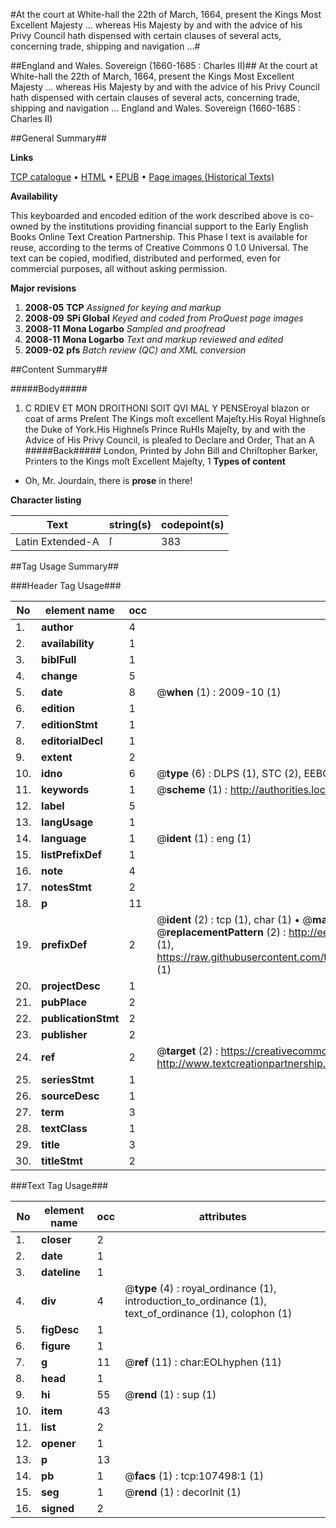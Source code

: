 #At the court at White-hall the 22th of March, 1664, present the Kings Most Excellent Majesty ... whereas His Majesty by and with the advice of his Privy Council hath dispensed with certain clauses of several acts, concerning trade, shipping and navigation ...#

##England and Wales. Sovereign (1660-1685 : Charles II)##
At the court at White-hall the 22th of March, 1664, present the Kings Most Excellent Majesty ... whereas His Majesty by and with the advice of his Privy Council hath dispensed with certain clauses of several acts, concerning trade, shipping and navigation ...
England and Wales. Sovereign (1660-1685 : Charles II)

##General Summary##

**Links**

[TCP catalogue](http://www.ota.ox.ac.uk/tcp/)  • 
[HTML](http://tei.it.ox.ac.uk/tcp/Texts-HTML/free/A39/A39412.html)  • 
[EPUB](http://tei.it.ox.ac.uk/tcp/Texts-EPUB/free/A39/A39412.epub) • 
[Page images (Historical Texts)](https://data.historicaltexts.jisc.ac.uk/view?pubId=eebo-18409280e&pageId=eebo-18409280e-107498-1)

**Availability**

This keyboarded and encoded edition of the
	       work described above is co-owned by the institutions
	       providing financial support to the Early English Books
	       Online Text Creation Partnership. This Phase I text is
	       available for reuse, according to the terms of Creative
	       Commons 0 1.0 Universal. The text can be copied,
	       modified, distributed and performed, even for
	       commercial purposes, all without asking permission.

**Major revisions**

1. __2008-05__ __TCP__ *Assigned for keying and markup*
1. __2008-09__ __SPi Global__ *Keyed and coded from ProQuest page images*
1. __2008-11__ __Mona Logarbo__ *Sampled and proofread*
1. __2008-11__ __Mona Logarbo__ *Text and markup reviewed and edited*
1. __2009-02__ __pfs__ *Batch review (QC) and XML conversion*

##Content Summary##

#####Body#####

1. C RDIEV ET MON DROITHONI SOIT QVI MAL Y PENSEroyal blazon or coat of arms
Preſent
 The Kings moſt excellent Majeſty.His Royal Highneſs the Duke of York.His Highneſs Prince RuHIs Majeſty, by and with the Advice of His Privy Council, is pleaſed to Declare and Order, That an A
#####Back#####
London, Printed by John Bill and Chriſtopher Barker, Printers to the Kings moſt Excellent Majeſty, 1
**Types of content**

  * Oh, Mr. Jourdain, there is **prose** in there!

**Character listing**


|Text|string(s)|codepoint(s)|
|---|---|---|
|Latin Extended-A|ſ|383|

##Tag Usage Summary##

###Header Tag Usage###

|No|element name|occ|attributes|
|---|---|---|---|
|1.|__author__|4||
|2.|__availability__|1||
|3.|__biblFull__|1||
|4.|__change__|5||
|5.|__date__|8| @__when__ (1) : 2009-10 (1)|
|6.|__edition__|1||
|7.|__editionStmt__|1||
|8.|__editorialDecl__|1||
|9.|__extent__|2||
|10.|__idno__|6| @__type__ (6) : DLPS (1), STC (2), EEBO-CITATION (1), OCLC (1), VID (1)|
|11.|__keywords__|1| @__scheme__ (1) : http://authorities.loc.gov/ (1)|
|12.|__label__|5||
|13.|__langUsage__|1||
|14.|__language__|1| @__ident__ (1) : eng (1)|
|15.|__listPrefixDef__|1||
|16.|__note__|4||
|17.|__notesStmt__|2||
|18.|__p__|11||
|19.|__prefixDef__|2| @__ident__ (2) : tcp (1), char (1)  •  @__matchPattern__ (2) : ([0-9\-]+):([0-9IVX]+) (1), (.+) (1)  •  @__replacementPattern__ (2) : http://eebo.chadwyck.com/downloadtiff?vid=$1&page=$2 (1), https://raw.githubusercontent.com/textcreationpartnership/Texts/master/tcpchars.xml#$1 (1)|
|20.|__projectDesc__|1||
|21.|__pubPlace__|2||
|22.|__publicationStmt__|2||
|23.|__publisher__|2||
|24.|__ref__|2| @__target__ (2) : https://creativecommons.org/publicdomain/zero/1.0/ (1), http://www.textcreationpartnership.org/docs/. (1)|
|25.|__seriesStmt__|1||
|26.|__sourceDesc__|1||
|27.|__term__|3||
|28.|__textClass__|1||
|29.|__title__|3||
|30.|__titleStmt__|2||


###Text Tag Usage###

|No|element name|occ|attributes|
|---|---|---|---|
|1.|__closer__|2||
|2.|__date__|1||
|3.|__dateline__|1||
|4.|__div__|4| @__type__ (4) : royal_ordinance (1), introduction_to_ordinance (1), text_of_ordinance (1), colophon (1)|
|5.|__figDesc__|1||
|6.|__figure__|1||
|7.|__g__|11| @__ref__ (11) : char:EOLhyphen (11)|
|8.|__head__|1||
|9.|__hi__|55| @__rend__ (1) : sup (1)|
|10.|__item__|43||
|11.|__list__|2||
|12.|__opener__|1||
|13.|__p__|13||
|14.|__pb__|1| @__facs__ (1) : tcp:107498:1 (1)|
|15.|__seg__|1| @__rend__ (1) : decorInit (1)|
|16.|__signed__|2||
